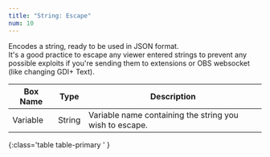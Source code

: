 ```yaml
---
title: "String: Escape"
num: 10
---
```


Encodes a string, ready to be used in JSON format.\
It's a good practice to escape any viewer entered strings to prevent any possible exploits if you're sending them to extensions or OBS websocket (like changing GDI+ Text).


| Box Name | Type | Description | 
|-------|--------|--------|
| Variable | String | Variable name containing the string you wish to escape.|
{:class='table table-primary ' }








